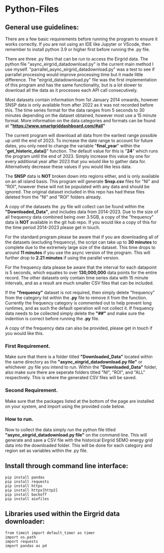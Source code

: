 # Python-Files
## General use guidelines:
There are a few basic requirements before running the program to ensure it works correctly. If you are not using an IDE like Jupyter or VScode, then remember to install python 3.9 or higher first before running the .py file.

There are three .py files that can be run to access the Eirgrid data. The python file "async_eirgrid_datadownload.py" is the current main method I use myself. "parrallel_async_eirgrid_datadownload.py" was a test to see if parrallel processing would improve processing time but it made little difference. The "eirgrid_datadownload.py" file was the first implementation of this program and has the same functionality, but is a lot slower to download all the data as it processes each API call consecutively.

Most datasets contain information from 1st January 2014 onwards, however SNSP data is only available from after 2022 as it was not recorded before this. The time series format for the data ranges from 5 seconds to 30 minutes depending on the dataset obtained, however most use a 15 minute format. More information on the data categories and formats can be found at **"https://www.smartgriddashboard.com/#all"**

The current program will download all data from the earliest range possible up until the end of 2023. To increase the date range to account for future dates, you only need to change the variable "**final_year**" within the "**get_historic_data()**" function. The default value for this is "**24**" which runs the program until the end of 2023. Simply increase this value by one for every additional year after 2023 that you would like to gather data for. Alternatively decrease these values if you would like less data.

The **SNSP** data is **NOT** broken down into regions either, and is only available on an all island basis. This program will generate **Snsp.csv** files for "NI" and "ROI", however these will not be populated with any data and should be ignored. The original dataset included in this repo has had these files deleted from the "NI" and "ROI" folders already.

A copy of the datasets the .py file will collect can be found within the **"Downloaded_Data"**, and includes data from 2014-2023. Due to the size of all frequency data combined being over 3.5GB, a copy of the "frequency" data is **NOT** available in the git hub repo. If you would like a copy of this for the time period 2014-2023 please get in touch.

For the standard program please be aware that if you are downloading all of the datasets (excluding frequency), the script can take up to **30 minutes** to complete due to the extremely large size of the dataset. This time drops to around **11 minutes** if you use the async version of the program. This will further drop to **2.21 minutes** if using the parallel version.

For the frequency data please be aware that the interval for each datapoint is 5 seconds, which equates to over **130,000,000** data points for the entire record. The other datasets only contain time series data with 15 minute intervals, and as a result are much smaller CSV files that can be included.

If the **"frequency"** dataset is not required, then simply delete "frequency" from the category list within the **.py** file to remove it from the function. Currently the frequency category is commented out to help prevent long runtimes, and as such the default operation will not collect it. If frequency data needs to be collected simply delete the **"##"** and make sure the indention is correct before running the **.py** file. 

A copy of the frequency data can also be provided, please get in touch if you would like this.

### First Requirement.
Make sure that there is a folder titled **"Downloaded_Data"** located within the same directory as the **"async_eirgrid_datadownload.py file"** or whichever .py file you intend to run. Within the **"Downloaded_Data"** folder, also make sure there are seperate folders titled "NI", "ROI", and "ALL" respectively. This is where the generated CSV files will be saved.

### Second Requirement.
Make sure that the packages listed at the bottom of the page are installed on your system, and import using the provided code below.


### How to run.
Now to collect the data simply run the python file titled **"async_eirgrid_datadownload.py file"** on the command line. This will generate and save a CSV file with the historical Eirgrid SEMO energy grid data into the downloaded folder. This will be done for each category and region set as variables within the .py file.


## Install through command line interface:

    pip install pandas
    pip install requests
    pip install httpx
    pip install httpx[http2]
    pip install backoff
    pip install aiofiles

    
## Libraries used within the Eirgrid data downloader:

    from timeit import default_timer as timer
    import os.path
    import requests
    import pandas as pd
